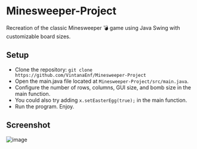 # Minesweeper-Project
Recreation of the classic Minesweeper 💣 game using Java Swing with customizable board sizes.
## Setup
- Clone the repository: ```git clone https://github.com/VintanaEnf/Minesweeper-Project```
- Open the main.java file located at ```Minesweeper-Project/src/main.java```.
- Configure the number of rows, columns, GUI size, and bomb size in the main function.
- You could also try adding ```x.setEasterEgg(true);``` in the main function.
- Run the program. Enjoy.
## Screenshot
![image](https://github.com/VintanaEnf/Minesweeper-Project/assets/104513214/a5bb07a3-bf69-4592-a931-7fc44291944f)

